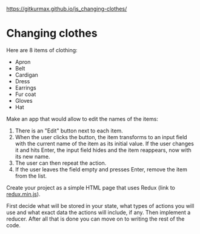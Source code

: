 https://gitkurmax.github.io/js_changing-clothes/

# Changing clothes

Here are 8 items of clothing: 

- Apron
- Belt
- Cardigan
- Dress
- Earrings
- Fur coat
- Gloves
- Hat

Make an app that would allow to edit the names of the items:

1. There is an "Edit" button next to each item.
2. When the user clicks the button, the item transforms to an input field with the current name of the item as its initial value. If the user changes it and hits Enter, the input field hides and the item reappears, now with its new name.
3. The user can then repeat the action.
4. If the user leaves the field empty and presses Enter, remove the item from the list.

Create your project as a simple HTML page that uses Redux (link to [redux.min.js](redux.min.js)).

First decide what will be stored in your state, what types of actions you will use and what exact data the actions will include, if any. Then implement a reducer. After all that is done you can move on to writing the rest of the code.
